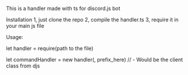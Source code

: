 This is a handler made with ts for discord.js bot

Installation
1, just clone the repo
2, compile the handler.ts
3, require it in your main js file

Usage:

let handler = require(path to the file)

let commandHandler = new handler(<Client>, prefix_here) //<Client> - Would be the client class from djs
